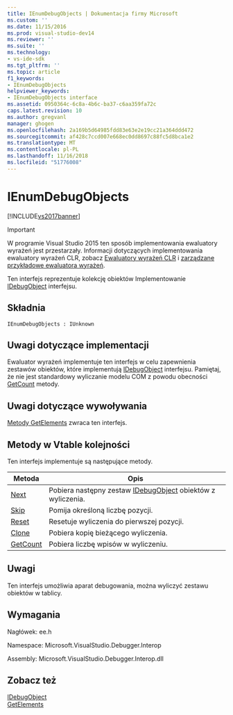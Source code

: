 ```yaml
---
title: IEnumDebugObjects | Dokumentacja firmy Microsoft
ms.custom: ''
ms.date: 11/15/2016
ms.prod: visual-studio-dev14
ms.reviewer: ''
ms.suite: ''
ms.technology:
- vs-ide-sdk
ms.tgt_pltfrm: ''
ms.topic: article
f1_keywords:
- IEnumDebugObjects
helpviewer_keywords:
- IEnumDebugObjects interface
ms.assetid: 0950364c-6c8a-4b6c-ba37-c6aa359fa72c
caps.latest.revision: 10
ms.author: gregvanl
manager: ghogen
ms.openlocfilehash: 2a169b5d64985fdd83e63e2e19cc21a364ddd472
ms.sourcegitcommit: af428c7ccd007e668ec0dd8697c88fc5d8bca1e2
ms.translationtype: MT
ms.contentlocale: pl-PL
ms.lasthandoff: 11/16/2018
ms.locfileid: "51776008"
---
```

# <a name="ienumdebugobjects"></a>IEnumDebugObjects
[!INCLUDE[vs2017banner](../../../includes/vs2017banner.md)]

> [!IMPORTANT]
>  W programie Visual Studio 2015 ten sposób implementowania ewaluatory wyrażeń jest przestarzały. Informacji dotyczących implementowania ewaluatory wyrażeń CLR, zobacz [Ewaluatory wyrażeń CLR](https://github.com/Microsoft/ConcordExtensibilitySamples/wiki/CLR-Expression-Evaluators) i [zarządzane przykładowe ewaluatora wyrażeń](https://github.com/Microsoft/ConcordExtensibilitySamples/wiki/Managed-Expression-Evaluator-Sample).  
  
 Ten interfejs reprezentuje kolekcję obiektów Implementowanie [IDebugObject](../../../extensibility/debugger/reference/idebugobject.md) interfejsu.  
  
## <a name="syntax"></a>Składnia  
  
```  
IEnumDebugObjects : IUnknown  
```  
  
## <a name="notes-for-implementers"></a>Uwagi dotyczące implementacji  
 Ewaluator wyrażeń implementuje ten interfejs w celu zapewnienia zestawów obiektów, które implementują [IDebugObject](../../../extensibility/debugger/reference/idebugobject.md) interfejsu. Pamiętaj, że nie jest standardowy wyliczanie modelu COM z powodu obecności [GetCount](../../../extensibility/debugger/reference/ienumdebugobjects-getcount.md) metody.  
  
## <a name="notes-for-callers"></a>Uwagi dotyczące wywoływania  
 [Metody GetElements](../../../extensibility/debugger/reference/idebugarrayobject-getelements.md) zwraca ten interfejs.  
  
## <a name="methods-in-vtable-order"></a>Metody w Vtable kolejności  
 Ten interfejs implementuje są następujące metody.  
  
|Metoda|Opis|  
|------------|-----------------|  
|[Next](../../../extensibility/debugger/reference/ienumdebugobjects-next.md)|Pobiera następny zestaw [IDebugObject](../../../extensibility/debugger/reference/idebugobject.md) obiektów z wyliczenia.|  
|[Skip](../../../extensibility/debugger/reference/ienumdebugobjects-skip.md)|Pomija określoną liczbę pozycji.|  
|[Reset](../../../extensibility/debugger/reference/ienumdebugobjects-reset.md)|Resetuje wyliczenia do pierwszej pozycji.|  
|[Clone](../../../extensibility/debugger/reference/ienumdebugobjects-clone.md)|Pobiera kopię bieżącego wyliczenia.|  
|[GetCount](../../../extensibility/debugger/reference/ienumdebugobjects-getcount.md)|Pobiera liczbę wpisów w wyliczeniu.|  
  
## <a name="remarks"></a>Uwagi  
 Ten interfejs umożliwia aparat debugowania, można wyliczyć zestawu obiektów w tablicy.  
  
## <a name="requirements"></a>Wymagania  
 Nagłówek: ee.h  
  
 Namespace: Microsoft.VisualStudio.Debugger.Interop  
  
 Assembly: Microsoft.VisualStudio.Debugger.Interop.dll  
  
## <a name="see-also"></a>Zobacz też  
 [IDebugObject](../../../extensibility/debugger/reference/idebugobject.md)   
 [GetElements](../../../extensibility/debugger/reference/idebugarrayobject-getelements.md)

